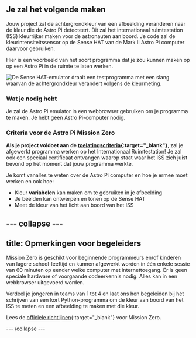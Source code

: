 ## Je zal het volgende maken

Jouw project zal de achtergrondkleur van een afbeelding veranderen naar de kleur die de Astro Pi detecteert. Dit zal het internationaal ruimtestation (ISS) kleurrijker maken voor de astronauten aan boord. Je code zal de kleurintensiteitssensor op de Sense HAT van de Mark II Astro Pi computer daarvoor gebruiken.

Hier is een voorbeeld van het soort programma dat je zou kunnen maken op op een Astro Pi in de ruimte te laten werken.

![De Sense HAT-emulator draait een testprogramma met een slang waarvan de achtergrondkleur verandert volgens de kleurmeting.](images/finished.gif)

### Wat je nodig hebt

Je zal de Astro Pi emulator in een webbrowser gebruiken om je programma te maken. Je hebt geen Astro Pi-computer nodig.

### Criteria voor de Astro Pi Mission Zero

**Als je project voldoet aan de [toelatingscriteria](https://astro-pi.org/vls/mission-zero/eligibility){:target="_blank"}**, zal je afgewerkt programma werken op het Internationaal Ruimtestation! Je zal ook een speciaal certificaat ontvangen waarop staat waar het ISS zich juist bevond op het moment dat jouw programma werkte.

Je komt vanalles te weten over de Astro Pi computer en hoe je ermee moet werken en ook hoe:
+ Kleur **variabelen** kan maken om te gebruiken in je afbeelding
+ Je beelden kan ontwerpen en tonen op de Sense HAT
+ Meet de kleur van het licht aan boord van het ISS

--- collapse ---
---
title: Opmerkingen voor begeleiders
---

Mission Zero is geschikt voor beginnende programmeurs en/of kinderen van lagere school-leeftijd en kunnen afgewerkt worden in één enkele sessie van 60 minuten op eender welke computer met internettoegang. Er is geen speciale hardware of voorgaande codeerkennis nodig. Alles kan in een webbrowser uitgevoerd worden.

Verdeel je jongeren in teams van 1 tot 4 en laat ons hen begeleiden bij het schrijven van een kort Python-programma om de kleur aan boord van het ISS te meten en een afbeelding te maken met die kleur.

Lees de [officiele richtlijnen](https://astro-pi.org/vls/mission-zero/guidelines){:target="_blank"} voor Mission Zero.

--- /collapse ---
